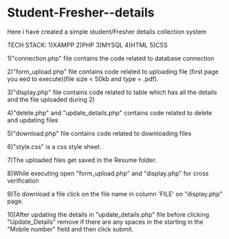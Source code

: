 # Student-Fresher--details

Here i have created a simple student/Fresher details collection system  

TECH STACK:
1)XAMPP
2)PHP
3)MYSQL
4)HTML
5)CSS

1)"connection.php" file contains the code related to database connection

2)"form_upload.php" file contains code related to uploading file (first page you eed to execute)(file size < 50kb and type = .pdf).

3)"display.php" file contains code related to table which has all the details and the file uploaded during 2) 

4)"delete.php" and "update_details.php" contains code related to delete and updating files

5)"download.php" file contains code related to downloading files

6)"style.css" is a css style sheet.

7)The uploaded files get saved in the Resume folder.

8)While executing open "form_upload.php" and "display.php" for cross verification 

9)To download a file click on the file name in column 'FILE' on "display.php" page.

10)After updating the details in "update_details.php" file before clicking "Update_Details" remove if there are any spaces in the starting in the "Mobile number" field and then click submit.


